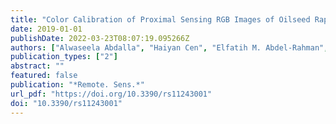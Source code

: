 ```yaml
---
title: "Color Calibration of Proximal Sensing RGB Images of Oilseed Rape Canopy via Deep Learning Combined with K-Means Algorithm (Remote. Sens., 2019)"
date: 2019-01-01
publishDate: 2022-03-23T08:07:19.095266Z
authors: ["Alwaseela Abdalla", "Haiyan Cen", "Elfatih M. Abdel-Rahman", "Liang Wan", "Yong He"]
publication_types: ["2"]
abstract: ""
featured: false
publication: "*Remote. Sens.*"
url_pdf: "https://doi.org/10.3390/rs11243001"
doi: "10.3390/rs11243001"
---
```


